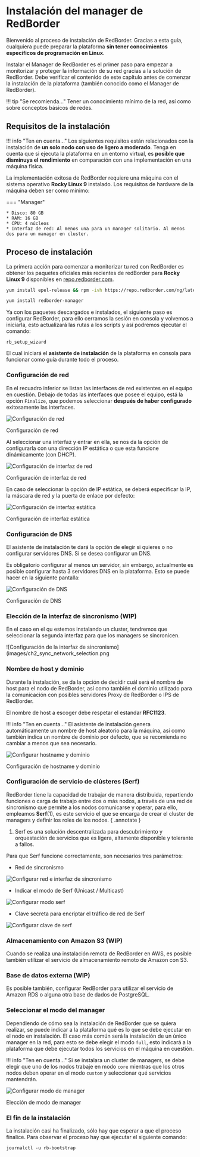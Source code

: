 
# Instalación del manager de RedBorder

Bienvenido al proceso de instalación de RedBorder. Gracias a esta guía, cualquiera puede preparar la plataforma **sin tener conocimientos específicos de programación en Linux**.

Instalar el Manager de RedBorder es el primer paso para empezar a monitorizar y proteger la información de su red gracias a la solución de RedBorder. Debe verificar el contenido de este capítulo antes de comenzar la instalación de la plataforma (también conocido como el Manager de RedBorder).

!!! tip "Se recomienda..."
    Tener un conocimiento mínimo de la red, así como sobre conceptos básicos de redes.

## Requisitos de la instalación

!!! info "Ten en cuenta..."
    Los siguientes requisitos están relacionados con la instalación de **un solo nodo con uso de ligero a moderado**. Tenga en cuenta que si ejecuta la plataforma en un entorno virtual, es **posible que disminuya el rendimiento** en comparación con una implementación en una máquina física.

La implementación exitosa de RedBorder requiere una máquina con el sistema operativo **Rocky Linux 9** instalado. Los requisitos de hardware de la máquina deben ser como mínimo:

=== "Manager"

    * Disco: 80 GB
    * RAM: 16 GB
    * CPU: 4 núcleos
    * Interfaz de red: Al menos una para un manager solitario. Al menos dos para un manager en cluster.

## Proceso de instalación

La primera acción para comenzar a monitorizar tu red con RedBorder es obtener los paquetes oficiales más recientes de redBorder para **Rocky Linux 9** disponibles en [repo.redborder.com](https://repo.redborder.com).

``` bash title="Latest"
yum install epel-release && rpm -ivh https://repo.redborder.com/ng/latest/rhel/9/x86_64/redborder-repo-1.0.0-1.el9.rb.noarch.rpm
```

``` bash title="Manager"
yum install redborder-manager
```

Ya con los paquetes descargados e instalados, el siguiente paso es configurar RedBorder, para ello cerramos la sesión en consola y volvemos a iniciarla, esto actualizará las rutas a los scripts y así podremos ejecutar el comando:

    rb_setup_wizard

El cual iniciará el **asistente de instalación** de la plataforma en consola para funcionar como guía durante todo el proceso.

### Configuración de red

En el recuadro inferior se listan las interfaces de red existentes en el equipo en cuestión. Debajo de todas las interfaces que posee el equipo, está la opción `Finalize`, que podemos seleccionar **después de haber configurado** exitosamente las interfaces.

![Configuración de red](images/ch02_img001.png)

Configuración de red

Al seleccionar una interfaz y entrar en ella, se nos da la opción de configurarla con una dirección IP estática o que esta funcione dinámicamente (con DHCP).

![Configuración de interfaz de red](images/ch02_img002.png)

Configuración de interfaz de red

En caso de seleccionar la opción de IP estática, se deberá especificar la IP, la máscara de red y la puerta de enlace por defecto:

![Configuración de interfaz estática](images/ch02_img003.png)

Configuración de interfaz estática

### Configuración de DNS

El asistente de instalación te dará la opción de elegir si quieres o no configurar servidores DNS. Si se desea configurar un DNS.

Es obligatorio configurar al menos un servidor, sin embargo, actualmente es posible configurar hasta 3 servidores DNS en la plataforma. Esto se puede hacer en la siguiente pantalla:

![Configuración de DNS](images/ch02_img004.png)

Configuración de DNS

### Elección de la interfaz de sincronismo (WIP)

En el caso en el qu estemos instalando un cluster, tendremos que seleccionar la segunda interfaz para que los managers se sincronicen.

![Configuración de la interfaz de sincronismo](images/ch2_sync_network_selection.png

### Nombre de host y dominio

Durante la instalación, se da la opción de decidir cuál será el nombre de host para el nodo de RedBorder, así como también el dominio utilizado para la comunicación con posibles servidores Proxy de RedBorder o IPS de RedBorder.

El nombre de host a escoger debe respetar el estandar **RFC1123**.

!!! info "Ten en cuenta..."
    El asistente de instalación genera automáticamente un nombre de host aleatorio para la máquina, así como también indica un nombre de dominio por defecto, que se recomienda no cambiar a menos que sea necesario.

![Configurar hostname y dominio](images/ch02_img005.png)

Configuración de hostname y dominio

### Configuración de servicio de clústeres (Serf)

RedBorder tiene la capacidad de trabajar de manera distribuida, repartiendo funciones o carga de trabajo entre dos o más nodos, a través de una red de sincronismo que permite a los nodos comunicarse y operar, para ello, empleamos **Serf**(1), es este servicio el que se encarga de crear el cluster de managers y definir los roles de los nodos.
{ .annotate }

1. Serf es una solución descentralizada para descubrimiento y orquestación de servicios que es ligera, altamente disponible y tolerante a fallos.

Para que Serf funcione correctamente, son necesarios tres parámetros:

- Red de sincronismo

![Configurar red e interfaz de sincronismo](images/ch02_img006.png)

- Indicar el modo de Serf (Unicast / Multicast)

![Configurar modo serf](images/ch02_img007.png)

- Clave secreta para encriptar el tráfico de red de Serf

![Configurar clave de serf](images/ch02_img008.png)

### Almacenamiento con Amazon S3 (WIP)

Cuando se realiza una instalación remota de RedBorder en AWS, es posible también utilizar el servicio de almacenamiento remoto de Amazon con S3.

### Base de datos externa (WIP)

Es posible también, configurar RedBorder para utilizar el servicio de Amazon RDS o alguna otra base de dados de PostgreSQL.

### Seleccionar el modo del manager

Dependiendo de cómo sea la instalación de RedBorder que se quiera realizar, se puede indicar a la plataforma qué es lo que se debe ejecutar en el nodo en instalación. El caso más común será la instalación de un único manager en la red, para esto se debe elegir el modo `full`, esto indicará a la plataforma que debe ejecutar todos los servicios en el máquina en cuestión.

!!! info "Ten en cuenta..."
    Si se instalara un cluster de managers, se debe elegir que uno de los nodos trabaje en modo `core` mientras que los otros nodos deben operar en el modo `custom` y seleccionar qué servicios mantendrán.

![Configurar modo de manager](images/ch02_img009.png)

Elección de modo de manager

### El fin de la instalación

La instalación casi ha finalizado, sólo hay que esperar a que el proceso finalice. Para observar el proceso hay que ejecutar el siguiente comando: 
```
journalctl -u rb-bootstrap
```
